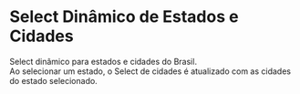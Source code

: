 # Select Dinâmico de Estados e Cidades

Select dinâmico para estados e cidades do Brasil.\
Ao selecionar um estado, o Select de cidades é atualizado com as cidades do estado selecionado.
